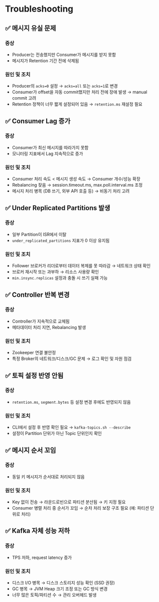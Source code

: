 # Troubleshooting

## ✅ 메시지 유실 문제

### 증상

- Producer는 전송했지만 Consumer가 메시지를 받지 못함
- 메시지가 Retention 기간 전에 삭제됨

### 원인 및 조치

- Producer의 `acks=0` 설정 → `acks=all` 또는 `acks=1`로 변경
- Consumer가 offset을 자동 commit했지만 처리 전에 장애 발생 → manual commit 고려
- Retention 정책이 너무 짧게 설정되어 있음 → `retention.ms` 재설정 필요

## ✅ Consumer Lag 증가

### 증상

- Consumer가 최신 메시지를 따라가지 못함
- 모니터링 지표에서 Lag 지속적으로 증가

### 원인 및 조치

- Consumer 처리 속도 < 메시지 생성 속도 → Consumer 개수/성능 확장
- Rebalancing 잦음 → session.timeout.ms, max.poll.interval.ms 조정
- 메시지 처리 병목 (DB 쓰기, 외부 API 호출 등) → 비동기 처리 고려

## ✅ Under Replicated Partitions 발생

### 증상

- 일부 Partition이 ISR에서 이탈
- `under_replicated_partitions` 지표가 0 이상 유지됨

### 원인 및 조치

- Follower 브로커가 리더로부터 데이터 복제를 못 따라감 → 네트워크 상태 확인
- 브로커 재시작 또는 과부하 → 리소스 사용량 확인
- `min.insync.replicas` 설정과 충돌 시 쓰기 실패 가능

## ✅ Controller 반복 변경

### 증상

- Controller가 지속적으로 교체됨
- 메타데이터 처리 지연, Rebalancing 발생

### 원인 및 조치

- Zookeeper 연결 불안정
- 특정 Broker의 네트워크/디스크/GC 문제 → 로그 확인 및 자원 점검

## ✅ 토픽 설정 반영 안됨

### 증상

- `retention.ms`, `segment.bytes` 등 설정 변경 후에도 반영되지 않음

### 원인 및 조치

- CLI에서 설정 후 반영 확인 필요 → `kafka-topics.sh --describe`
- 설정이 Partition 단위가 아닌 Topic 단위인지 확인

## ✅ 메시지 순서 꼬임

### 증상

- 동일 키 메시지가 순서대로 처리되지 않음

### 원인 및 조치

- Key 없이 전송 → 라운드로빈으로 파티션 분산됨 → 키 지정 필요
- Consumer 병렬 처리 중 순서가 꼬임 → 순차 처리 보장 구조 필요 (예: 파티션 단위로 처리)

## ✅ Kafka 자체 성능 저하

### 증상

- TPS 저하, request latency 증가

### 원인 및 조치

- 디스크 I/O 병목 → 디스크 스토리지 성능 확인 (SSD 권장)
- GC 병목 → JVM Heap 크기 조정 또는 GC 방식 변경
- 너무 많은 토픽/파티션 수 → 관리 오버헤드 발생
